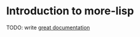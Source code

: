 # Introduction to more-lisp

TODO: write [great documentation](http://jacobian.org/writing/what-to-write/)
